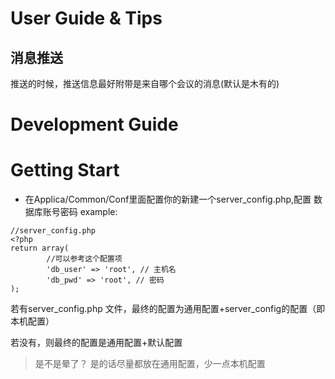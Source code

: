User Guide & Tips
===

消息推送
---

推送的时候，推送信息最好附带是来自哪个会议的消息(默认是木有的)


Development Guide
===

Getting Start
===
* 在Applica/Common/Conf里面配置你的新建一个server_config.php,配置
数据库账号密码
example:
```
//server_config.php
<?php
return array(
		//可以参考这个配置项
		'db_user' => 'root', // 主机名
		'db_pwd' => 'root', // 密码
);
```

若有server_config.php 文件，最终的配置为通用配置+server_config的配置（即本机配置）

若没有，则最终的配置是通用配置+默认配置

>是不是晕了？ 是的话尽量都放在通用配置，少一点本机配置
